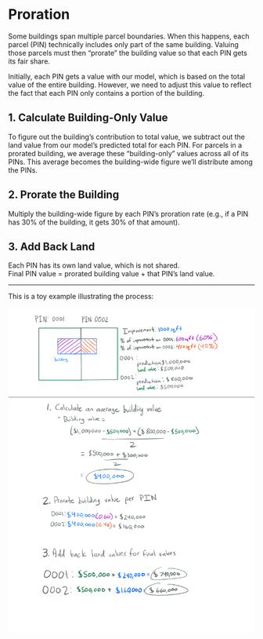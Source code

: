 # Proration

Some buildings span multiple parcel boundaries. When this happens, each parcel (PIN) technically includes only part of the same building. Valuing those parcels must then “prorate” the building value so that each PIN gets its fair share.  

Initially, each PIN gets a value with our model, which is based on the total value of the entire building. However, we need to adjust this value to reflect the fact that each PIN only contains a portion of the building.

## 1. Calculate Building-Only Value

To figure out the building’s contribution to total value, we subtract out the land value from our model’s predicted total for each PIN. For parcels in a prorated building, we average these “building-only” values across all of its PINs. This average becomes the building-wide figure we’ll distribute among the PINs.

## 2. Prorate the Building

Multiply the building-wide figure by each PIN’s proration rate (e.g., if a PIN has 30% of the building, it gets 30% of that amount).

## 3. Add Back Land

Each PIN has its own land value, which is not shared.  
Final PIN value = prorated building value + that PIN’s land value.

---

This is a toy example illustrating the process:

![](/Residential/Proration/proration_explainer.PNG)
